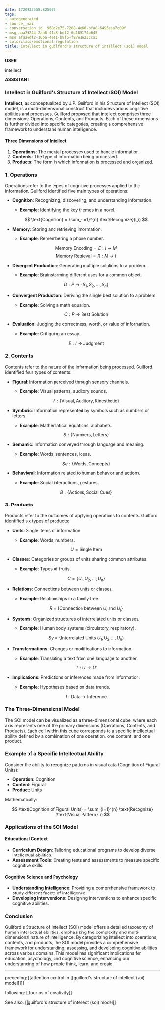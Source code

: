 ```yaml
---
date: 1720932558.825076
tags:
- autogenerated
- source__oai
- conversation_id__968d2e75-7288-4e60-bfa8-6495aea7c09f
- msg_aaa29244-2aa8-41d8-bdf2-6d185174b645
- msg_afa26df2-10ba-4e61-b8f5-f87e1e23cca3
- colorclass/emotional-regulation
title: intellect in guilford's structure of intellect (soi) model
---
```


**USER**

intellect


**ASSISTANT**

### Intellect in Guilford's Structure of Intellect (SOI) Model

**Intellect**, as conceptualized by J.P. Guilford in his Structure of Intellect (SOI) model, is a multi-dimensional construct that includes various cognitive abilities and processes. Guilford proposed that intellect comprises three dimensions: Operations, Contents, and Products. Each of these dimensions is further divided into specific categories, creating a comprehensive framework to understand human intelligence.

#### Three Dimensions of Intellect

1. **Operations**: The mental processes used to handle information.
2. **Contents**: The type of information being processed.
3. **Products**: The form in which information is processed and organized.

### 1. Operations

Operations refer to the types of cognitive processes applied to the information. Guilford identified five main types of operations:

- **Cognition**: Recognizing, discovering, and understanding information.
  - **Example**: Identifying the key themes in a novel.
  
  $$ \text{Cognition} = \sum_{i=1}^{n} \text{Recognize}(I_i) $$

- **Memory**: Storing and retrieving information.
  - **Example**: Remembering a phone number.
  
  $$ \text{Memory Encoding} = E: I \rightarrow M $$
  $$ \text{Memory Retrieval} = R: M \rightarrow I $$

- **Divergent Production**: Generating multiple solutions to a problem.
  - **Example**: Brainstorming different uses for a common object.
  
  $$ D: P \rightarrow \{S_1, S_2, \ldots, S_n\} $$

- **Convergent Production**: Deriving the single best solution to a problem.
  - **Example**: Solving a math equation.
  
  $$ C: P \rightarrow \text{Best Solution} $$

- **Evaluation**: Judging the correctness, worth, or value of information.
  - **Example**: Critiquing an essay.
  
  $$ E: I \rightarrow \text{Judgment} $$

### 2. Contents

Contents refer to the nature of the information being processed. Guilford identified four types of contents:

- **Figural**: Information perceived through sensory channels.
  - **Example**: Visual patterns, auditory sounds.
  
  $$ F: \{\text{Visual}, \text{Auditory}, \text{Kinesthetic}\} $$

- **Symbolic**: Information represented by symbols such as numbers or letters.
  - **Example**: Mathematical equations, alphabets.
  
  $$ S: \{\text{Numbers}, \text{Letters}\} $$

- **Semantic**: Information conveyed through language and meaning.
  - **Example**: Words, sentences, ideas.
  
  $$ Se: \{\text{Words}, \text{Concepts}\} $$

- **Behavioral**: Information related to human behavior and actions.
  - **Example**: Social interactions, gestures.
  
  $$ B: \{\text{Actions}, \text{Social Cues}\} $$

### 3. Products

Products refer to the outcomes of applying operations to contents. Guilford identified six types of products:

- **Units**: Single items of information.
  - **Example**: Words, numbers.
  
  $$ U = \text{Single Item} $$

- **Classes**: Categories or groups of units sharing common attributes.
  - **Example**: Types of fruits.
  
  $$ C = \{U_1, U_2, \ldots, U_n\} $$

- **Relations**: Connections between units or classes.
  - **Example**: Relationships in a family tree.
  
  $$ R = \{\text{Connection between } U_i \text{ and } U_j\} $$

- **Systems**: Organized structures of interrelated units or classes.
  - **Example**: Human body systems (circulatory, respiratory).
  
  $$ Sy = \{\text{Interrelated Units } U_1, U_2, \ldots, U_n\} $$

- **Transformations**: Changes or modifications to information.
  - **Example**: Translating a text from one language to another.
  
  $$ T: U \rightarrow U' $$

- **Implications**: Predictions or inferences made from information.
  - **Example**: Hypotheses based on data trends.
  
  $$ I: \text{Data} \rightarrow \text{Inference} $$

### The Three-Dimensional Model

The SOI model can be visualized as a three-dimensional cube, where each axis represents one of the primary dimensions (Operations, Contents, and Products). Each cell within this cube corresponds to a specific intellectual ability defined by a combination of one operation, one content, and one product.

### Example of a Specific Intellectual Ability

Consider the ability to recognize patterns in visual data (Cognition of Figural Units):

- **Operation**: Cognition
- **Content**: Figural
- **Product**: Units

Mathematically:

$$ \text{Cognition of Figural Units} = \sum_{i=1}^{n} \text{Recognize}(\text{Visual Pattern}_i) $$

### Applications of the SOI Model

#### Educational Context

- **Curriculum Design**: Tailoring educational programs to develop diverse intellectual abilities.
- **Assessment Tools**: Creating tests and assessments to measure specific cognitive skills.

#### Cognitive Science and Psychology

- **Understanding Intelligence**: Providing a comprehensive framework to study different facets of intelligence.
- **Developing Interventions**: Designing interventions to enhance specific cognitive abilities.

### Conclusion

Guilford's Structure of Intellect (SOI) model offers a detailed taxonomy of human intellectual abilities, emphasizing the complexity and multi-dimensional nature of intelligence. By categorizing intellect into operations, contents, and products, the SOI model provides a comprehensive framework for understanding, assessing, and developing cognitive abilities across various domains. This model has significant implications for education, psychology, and cognitive science, enhancing our understanding of how people think, learn, and create.


---

preceding: [[attention control in [[guilford's structure of intellect (soi) model]]]]  


following: [[four ps of creativity]]

See also: [[guilford's structure of intellect (soi) model]]